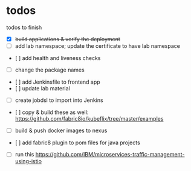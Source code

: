# todos
todos to finish

- [x] ~~build applications & verify the deployment~~
- [ ] add lab namespace; update the certificate to have lab namespace
- [ ] add health and liveness checks
- [ ] change the package names
- [ ] add Jenkinsfile to frontend app
- [ ] update lab material
- [ ] create jobdsl to import into Jenkins
- [ ] copy & build these as well: https://github.com/fabric8io/kubeflix/tree/master/examples
- [ ] build & push docker images to nexus
- [ ] add fabric8 plugin to pom files for java projects
- [ ] run this https://github.com/IBM/microservices-traffic-management-using-istio
